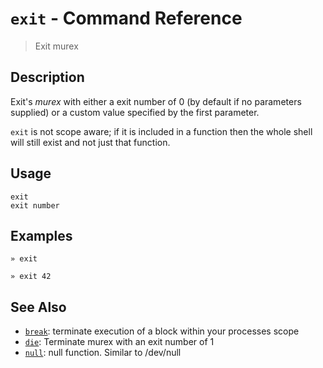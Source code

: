 # `exit` - Command Reference

> Exit murex

## Description

Exit's _murex_ with either a exit number of 0 (by default if no parameters
supplied) or a custom value specified by the first parameter.

`exit` is not scope aware; if it is included in a function then the whole
shell will still exist and not just that function.

## Usage

    exit
    exit number

## Examples

    » exit
    
    » exit 42

## See Also

* [`break`](../commands/break.md):
  terminate execution of a block within your processes scope
* [`die`](../commands/die.md):
  Terminate murex with an exit number of 1
* [`null`](../commands/devnull.md):
  null function. Similar to /dev/null